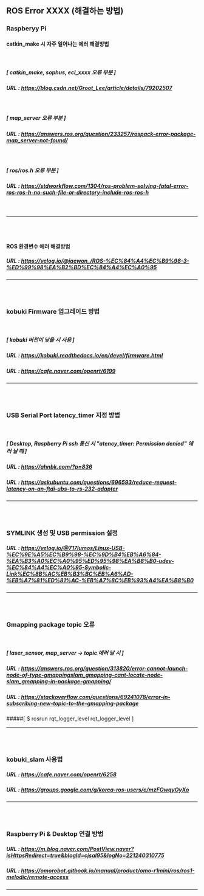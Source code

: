 ## ROS Error XXXX (해결하는 방법)



### Raspberyy Pi ###

#### catkin_make 시 자주 일어나는 에러 해결방법 
<br>

##### [ catkin_make, sophus, ecl_xxxx 오류 부분 ]
##### URL : https://blog.csdn.net/Groot_Lee/article/details/79202507
<br>

##### [ map_server 오류 부분 ]
##### URL : https://answers.ros.org/question/233257/rospack-error-package-map_server-not-found/
<br>

##### [ ros/ros.h 오류 부분 ]
##### URL : https://stdworkflow.com/1304/ros-problem-solving-fatal-error-ros-ros-h-no-such-file-or-directory-include-ros-ros-h
<br>

---

<br><br>

#### ROS 환경변수 에러 해결방법 
##### URL : https://velog.io/@jaewon_/ROS-%EC%84%A4%EC%B9%98-3-%ED%99%98%EA%B2%BD%EC%84%A4%EC%A0%95


---
<br><br>



### kobuki Firmware 업그레이드 방법 ###
<br>

##### [ kobuki 버전이 낮을 시 사용 ]
##### URL : https://kobuki.readthedocs.io/en/devel/firmware.html
##### URL : https://cafe.naver.com/openrt/6199


---
<br><br>



### USB Serial Port latency_timer 지정 방법 ###
<br>

##### [ Desktop, Raspberry Pi ssh 통신 시 "atency_timer: Permission denied" 에러 날 때 ]
##### URL : https://ahnbk.com/?p=836
##### URL : https://askubuntu.com/questions/696593/reduce-request-latency-on-an-ftdi-ubs-to-rs-232-adapter



---
<br><br>




### SYMLINK 생성 및 USB permission 설정 ###

##### URL : https://velog.io/@717lumos/Linux-USB-%EC%9E%A5%EC%B9%98-%EC%9D%B4%EB%A6%84-%EA%B3%A0%EC%A0%95%ED%95%98%EA%B8%B0-udev-%EC%84%A4%EC%A0%95-Symbolic-Link%EC%8B%AC%EB%B3%BC%EB%A6%AD-%EB%A7%81%ED%81%AC-%EB%A7%8C%EB%93%A4%EA%B8%B0


---
<br><br>




### Gmapping package topic 오류  ###
<br>

##### [ laser_sensor, map_server -> topic 에러 날 시 ]

##### URL : https://answers.ros.org/question/313820/error-cannot-launch-node-of-type-gmappingslam_gmapping-cant-locate-node-slam_gmapping-in-package-gmapping/

##### URL : https://stackoverflow.com/questions/69241078/error-in-subscribing-new-topic-to-the-gmapping-package

#####[ $ rosrun rqt_logger_level rqt_logger_level ]


---
<br><br>



### kobuki_slam 사용법   ###

##### URL : https://cafe.naver.com/openrt/6258
##### URL : https://groups.google.com/g/korea-ros-users/c/mzFOwqyOyXo


---
<br><br>



### Raspberry Pi & Desktop 연결 방법  ###

##### URL : https://m.blog.naver.com/PostView.naver?isHttpsRedirect=true&blogId=cjsal95&logNo=221240310775
##### URL : https://omorobot.gitbook.io/manual/product/omo-r1mini/ros/ros1-melodic/remote-access


---
<br><br>




